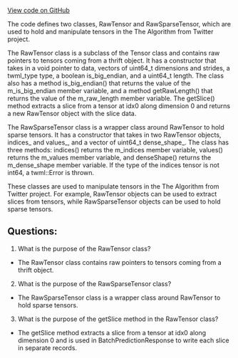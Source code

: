 [View code on GitHub](https://github.com/misbahsy/the-algorithm/twml/libtwml/include/twml/RawTensor.h)

The code defines two classes, RawTensor and RawSparseTensor, which are used to hold and manipulate tensors in the The Algorithm from Twitter project. 

The RawTensor class is a subclass of the Tensor class and contains raw pointers to tensors coming from a thrift object. It has a constructor that takes in a void pointer to data, vectors of uint64_t dimensions and strides, a twml_type type, a boolean is_big_endian, and a uint64_t length. The class also has a method is_big_endian() that returns the value of the m_is_big_endian member variable, and a method getRawLength() that returns the value of the m_raw_length member variable. The getSlice() method extracts a slice from a tensor at idx0 along dimension 0 and returns a new RawTensor object with the slice data. 

The RawSparseTensor class is a wrapper class around RawTensor to hold sparse tensors. It has a constructor that takes in two RawTensor objects, indices_ and values_, and a vector of uint64_t dense_shape_. The class has three methods: indices() returns the m_indices member variable, values() returns the m_values member variable, and denseShape() returns the m_dense_shape member variable. If the type of the indices tensor is not int64, a twml::Error is thrown. 

These classes are used to manipulate tensors in the The Algorithm from Twitter project. For example, RawTensor objects can be used to extract slices from tensors, while RawSparseTensor objects can be used to hold sparse tensors.
## Questions: 
 1. What is the purpose of the RawTensor class?
- The RawTensor class contains raw pointers to tensors coming from a thrift object.

2. What is the purpose of the RawSparseTensor class?
- The RawSparseTensor class is a wrapper class around RawTensor to hold sparse tensors.

3. What is the purpose of the getSlice method in the RawTensor class?
- The getSlice method extracts a slice from a tensor at idx0 along dimension 0 and is used in BatchPredictionResponse to write each slice in separate records.